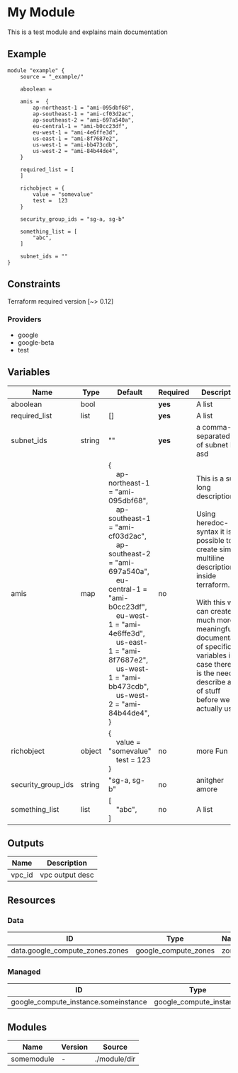 
# My Module

This is a test module and explains main documentation

## Example

```hcl
module "example" {
    source = "_example/"
    
    aboolean =  
    
    amis =  {
        ap-northeast-1 = "ami-095dbf68",
        ap-southeast-1 = "ami-cf03d2ac",
        ap-southeast-2 = "ami-697a540a",
        eu-central-1 = "ami-b0cc23df",
        eu-west-1 = "ami-4e6ffe3d",
        us-east-1 = "ami-8f7687e2",
        us-west-1 = "ami-bb473cdb",
        us-west-2 = "ami-84b44de4",
    }
    
    required_list = [
    ]
    
    richobject = {
        value = "somevalue"
        test =  123
    }
    
    security_group_ids = "sg-a, sg-b"
    
    something_list = [
        "abc",
    ]
    
    subnet_ids = ""
}
```

## Constraints

Terraform required version [~&gt; 0.12]

### Providers

* google
* google-beta
* test

## Variables

| Name | Type | Default | Required | Description |
| ---- | ---- | ------- | -------- | ----------- |
| aboolean | bool |   | **yes** | A list |
| required_list | list | [] | **yes** | A list |
| subnet_ids | string | "" | **yes** | a comma-separated list of subnet IDs<br>  asd |
| amis | map | {<br>&nbsp;&nbsp;&nbsp;&nbsp;ap-northeast-1 = "ami-095dbf68",<br>&nbsp;&nbsp;&nbsp;&nbsp;ap-southeast-1 = "ami-cf03d2ac",<br>&nbsp;&nbsp;&nbsp;&nbsp;ap-southeast-2 = "ami-697a540a",<br>&nbsp;&nbsp;&nbsp;&nbsp;eu-central-1 = "ami-b0cc23df",<br>&nbsp;&nbsp;&nbsp;&nbsp;eu-west-1 = "ami-4e6ffe3d",<br>&nbsp;&nbsp;&nbsp;&nbsp;us-east-1 = "ami-8f7687e2",<br>&nbsp;&nbsp;&nbsp;&nbsp;us-west-1 = "ami-bb473cdb",<br>&nbsp;&nbsp;&nbsp;&nbsp;us-west-2 = "ami-84b44de4",<br>} | no | This is a super long description.<br>  <br>  Using heredoc-syntax it is possible to<br>  create simple multiline description inside<br>  terraform.<br>  <br>  With this we can create a much more meaningful <br>  documentation of specific variables in case there<br>  is the need to describe a lot of stuff<br>  before we can actually use it. |
| richobject | object | {<br>&nbsp;&nbsp;&nbsp;&nbsp;value = "somevalue"<br>&nbsp;&nbsp;&nbsp;&nbsp;test =  123<br>} | no | more Fun |
| security_group_ids | string | "sg-a, sg-b" | no | anitgher amore |
| something_list | list | [<br>&nbsp;&nbsp;&nbsp;&nbsp;"abc",<br>] | no | A list |

## Outputs

| Name | Description |
| ---- | ----------- |
| vpc_id | vpc output desc |

## Resources

### Data

| ID  | Type | Name | Provider |
| --- | ---- | ---- | -------- |
| data.google_compute_zones.zones | google_compute_zones | zones | google |

### Managed

| ID  | Type | Name | Provider |
| --- | ---- | ---- | -------- |
| google_compute_instance.someinstance | google_compute_instance | someinstance | test |

## Modules

| Name  | Version | Source |
| ----- | ------- | ------ |
| somemodule | - | ./module/dir |

